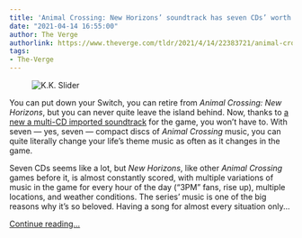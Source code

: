 ```yaml
---
title: 'Animal Crossing: New Horizons’ soundtrack has seven CDs’ worth of island vibes'
date: "2021-04-14 16:55:00"
author: The Verge
authorlink: https://www.theverge.com/tldr/2021/4/14/22383721/animal-crossing-new-horizons-soundtrack-7-cds
tags:
- The-Verge
---
```

<figure>
      <img alt="K.K. Slider" src="https://cdn.vox-cdn.com/thumbor/6R7JrgRf8UdCEJsS18vOqCdVRic=/0x0:1080x720/1310x873/cdn.vox-cdn.com/uploads/chorus_image/image/69125703/kksliderlede.0.jpg" />
    </figure>

  <p id="ZcLtvu">You can put down your Switch, you can retire from <em>Animal Crossing: New Horizons</em>, but you can never quite leave the island behind. Now, thanks to <a href="https://www.amazon.com/dp/B092DP9JFQ?tag=theverge02-20" rel="sponsored nofollow noopener" target="_blank">a new a multi-CD imported soundtrack</a> for the game, you won’t have to. With seven — yes, seven —  compact discs of <em>Animal Crossing</em> music, you can quite literally change your life’s theme music as often as it changes in the game.</p>
<p id="nEEA9d">Seven CDs seems like a lot, but <em>New Horizons</em>, like other <em>Animal Crossing</em> games before it, is almost constantly scored, with multiple variations of music in the game for every hour of the day (“3PM” fans, rise up), multiple locations, and weather conditions. The series’ music is one of the big reasons why it’s so beloved. Having a song for almost every situation only...</p>
  <p>
    <a href="https://www.theverge.com/tldr/2021/4/14/22383721/animal-crossing-new-horizons-soundtrack-7-cds">Continue reading&hellip;</a>
  </p>